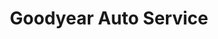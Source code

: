---
title: "Goodyear Auto Service"
url: /vero-beach/goodyear-auto-service-58th-avenue/
shop: car repair
---